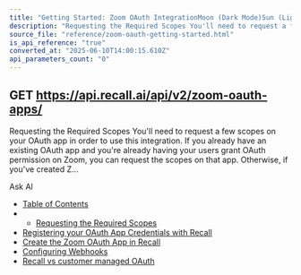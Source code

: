 ```yaml
---
title: "Getting Started: Zoom OAuth IntegrationMoon (Dark Mode)Sun (Light Mode)"
description: "Requesting the Required Scopes You'll need to request a few scopes on your OAuth app in order to use this integration. If you already have an existing OAuth app and you're already having your users grant OAuth permission on Zoom, you can request the scopes on that app. Otherwise, if you've created Z..."
source_file: "reference/zoom-oauth-getting-started.html"
is_api_reference: "true"
converted_at: "2025-06-10T14:00:15.610Z"
api_parameters_count: "0"
---
```

## GET https://api.recall.ai/api/v2/zoom-oauth-apps/

Requesting the Required Scopes You'll need to request a few scopes on your OAuth app in order to use this integration. If you already have an existing OAuth app and you're already having your users grant OAuth permission on Zoom, you can request the scopes on that app. Otherwise, if you've created Z...

Ask AI
- [Table of Contents](#)
- -   [Requesting the Required Scopes](#requesting-the-required-scopes)
- [Registering your OAuth App Credentials with Recall](#registering-your-oauth-app-credentials-with-recall)
- [Create the Zoom OAuth App in Recall](#create-the-zoom-oauth-app-in-recall)
- [Configuring Webhooks](#configuring-webhooks)
- [Recall vs customer managed OAuth](#recall-vs-customer-managed-oauth)
